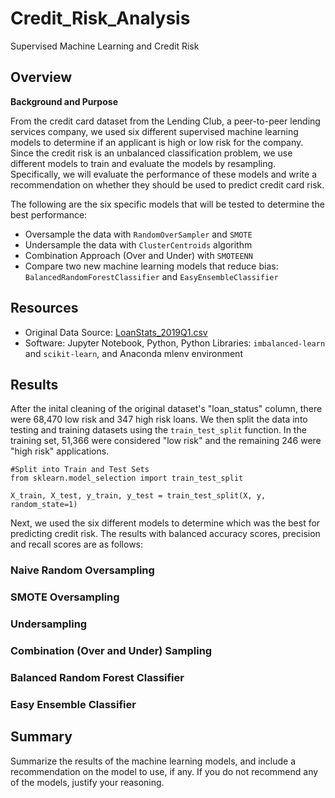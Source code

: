 # Credit_Risk_Analysis
Supervised Machine Learning and Credit Risk

## Overview 
**Background and Purpose**

From the credit card dataset from the Lending Club, a peer-to-peer lending services company, we used six different supervised machine learning models to determine if an applicant is high or low risk for the company. Since the credit risk is an unbalanced classification problem, we use different models to train and evaluate the models by resampling. Specifically, we will evaluate the performance of these models and write a recommendation on whether they should be used to predict credit card risk. 

The following are the six specific models that will be tested to determine the best performance: 

- Oversample the data with ```RandomOverSampler``` and ```SMOTE```
- Undersample the data with ```ClusterCentroids``` algorithm
- Combination Approach (Over and Under) with ```SMOTEENN```
- Compare two new machine learning models that reduce bias: ```BalancedRandomForestClassifier``` and ```EasyEnsembleClassifier```



## Resources 
- Original Data Source: [LoanStats_2019Q1.csv](https://github.com/meghanhkoon/Credit_Risk_Analysis/blob/main/Resources/LoanStats_2019Q1.csv)
- Software: Jupyter Notebook, Python, Python Libraries: ```imbalanced-learn``` and ```scikit-learn```, and Anaconda mlenv environment


## Results
After the inital cleaning of the original dataset's "loan_status" column, there were 68,470 low risk and 347 high risk loans. We then split the data into testing and training datasets using the ```train_test_split``` function. In the training set, 51,366 were considered "low risk" and the remaining 246 were "high risk" applications.
```
#Split into Train and Test Sets 
from sklearn.model_selection import train_test_split

X_train, X_test, y_train, y_test = train_test_split(X, y, random_state=1)
```
Next, we used the six different models to determine which was the best for predicting credit risk. The results with balanced accuracy scores, precision and recall scores are as follows:

### Naive Random Oversampling 
### SMOTE Oversampling
### Undersampling
### Combination (Over and Under) Sampling
### Balanced Random Forest Classifier
### Easy Ensemble Classifier 

## Summary 
Summarize the results of the machine learning models, and include a recommendation on the model to use, if any. If you do not recommend any of the models, justify your reasoning.
